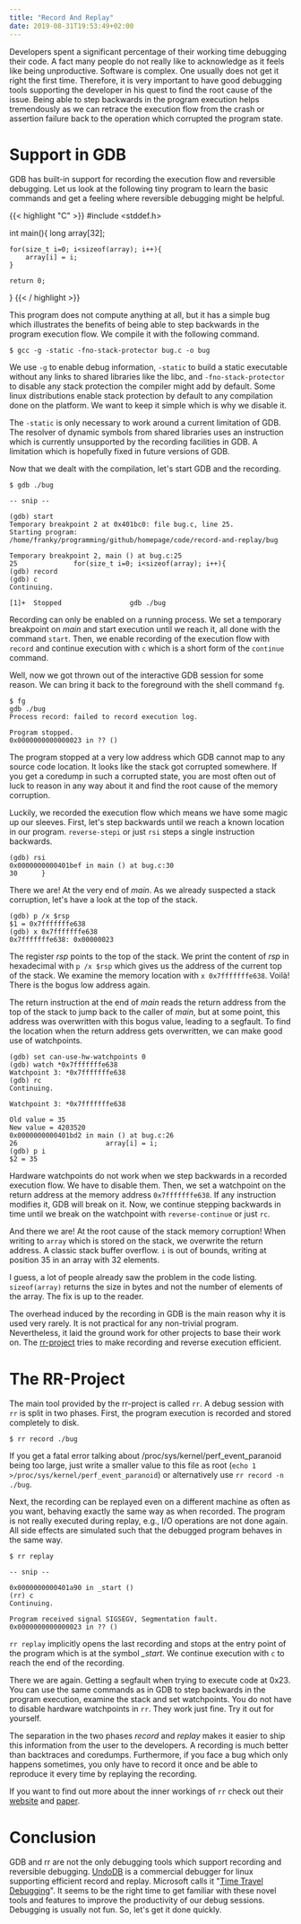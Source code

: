 ```yaml
---
title: "Record And Replay"
date: 2019-08-31T19:53:49+02:00
---
```


Developers spent a significant percentage of their working time debugging their code.
A fact many people do not really like to acknowledge as it feels like being unproductive.
Software is complex.
One usually does not get it right the first time.
Therefore, it is very important to have good debugging tools supporting the developer in his quest to find the root cause of the issue.
Being able to step backwards in the program execution helps tremendously as we can retrace the execution flow from the crash or assertion failure back to the operation which corrupted the program state.



# Support in GDB

GDB has built-in support for recording the execution flow and reversible debugging.
Let us look at the following tiny program to learn the basic commands and get a feeling where reversible debugging might be helpful.

{{< highlight "C" >}}
#include <stddef.h>

int main(){
	long array[32];

	for(size_t i=0; i<sizeof(array); i++){
		array[i] = i;
	}

	return 0;
}
{{< / highlight >}}

This program does not compute anything at all, but it has a simple bug which illustrates the benefits of being able to step backwards in the program execution flow.
We compile it with the following command.

```
$ gcc -g -static -fno-stack-protector bug.c -o bug
```

We use `-g` to enable debug information, `-static` to build a static executable without any links to shared libraries like the libc, and `-fno-stack-protector` to disable any stack protection the compiler might add by default.
Some linux distributions enable stack protection by default to any compilation done on the platform.
We want to keep it simple which is why we disable it.

The `-static` is only necessary to work around a current limitation of GDB.
The resolver of dynamic symbols from shared libraries uses an instruction which is currently unsupported by the recording facilities in GDB.
A limitation which is hopefully fixed in future versions of GDB.

Now that we dealt with the compilation, let's start GDB and the recording.

```
$ gdb ./bug

-- snip --

(gdb) start
Temporary breakpoint 2 at 0x401bc0: file bug.c, line 25.
Starting program: /home/franky/programming/github/homepage/code/record-and-replay/bug 

Temporary breakpoint 2, main () at bug.c:25
25              for(size_t i=0; i<sizeof(array); i++){
(gdb) record
(gdb) c
Continuing.

[1]+  Stopped                 gdb ./bug
```

Recording can only be enabled on a running process.
We set a temporary breakpoint on _main_ and start execution until we reach it, all done with the command `start`.
Then, we enable recording of the execution flow with `record` and continue execution with `c` which is a short form of the `continue` command.

Well, now we got thrown out of the interactive GDB session for some reason.
We can bring it back to the foreground with the shell command `fg`.

```
$ fg
gdb ./bug
Process record: failed to record execution log.

Program stopped.
0x0000000000000023 in ?? ()
```

The program stopped at a very low address which GDB cannot map to any source code location.
It looks like the stack got corrupted somewhere.
If you get a coredump in such a corrupted state, you are most often out of luck to reason in any way about it and find the root cause of the memory corruption.

Luckily, we recorded the execution flow which means we have some magic up our sleeves.
First, let's step backwards until we reach a known location in our program.
`reverse-stepi` or just `rsi` steps a single instruction backwards.

```
(gdb) rsi
0x0000000000401bef in main () at bug.c:30
30      }
```

There we are! At the very end of _main_.
As we already suspected a stack corruption, let's have a look at the top of the stack.

```
(gdb) p /x $rsp
$1 = 0x7fffffffe638
(gdb) x 0x7fffffffe638
0x7fffffffe638: 0x00000023
```

The register _rsp_ points to the top of the stack.
We print the content of _rsp_ in hexadecimal with `p /x $rsp` which gives us the address of the current top of the stack.
We examine the memory location with `x 0x7fffffffe638`.
Voilà! There is the bogus low address again.

The return instruction at the end of _main_ reads the return address from the top of the stack to jump back to the caller of _main_, but at some point, this address was overwritten with this bogus value, leading to a segfault.
To find the location when the return address gets overwritten, we can make good use of watchpoints.

```
(gdb) set can-use-hw-watchpoints 0
(gdb) watch *0x7fffffffe638
Watchpoint 3: *0x7fffffffe638
(gdb) rc
Continuing.

Watchpoint 3: *0x7fffffffe638

Old value = 35
New value = 4203520
0x0000000000401bd2 in main () at bug.c:26
26                      array[i] = i;
(gdb) p i
$2 = 35
```

Hardware watchpoints do not work when we step backwards in a recorded execution flow.
We have to disable them.
Then, we set a watchpoint on the return address at the memory address `0x7fffffffe638`.
If any instruction modifies it, GDB will break on it.
Now, we continue stepping backwards in time until we break on the watchpoint with `reverse-continue` or just `rc`.

And there we are! At the root cause of the stack memory corruption!
When writing to `array` which is stored on the stack, we overwrite the return address.
A classic stack buffer overflow.
`i` is out of bounds, writing at position 35 in an array with 32 elements.

I guess, a lot of people already saw the problem in the code listing.
`sizeof(array)` returns the size in bytes and not the number of elements of the array.
The fix is up to the reader.

The overhead induced by the recording in GDB is the main reason why it is used very rarely.
It is not practical for any non-trivial program.
Nevertheless, it laid the ground work for other projects to base their work on.
The [rr-project](https://rr-project.org/) tries to make recording and reverse execution efficient.


# The RR-Project

The main tool provided by the rr-project is called `rr`.
A debug session with `rr` is split in two phases.
First, the program execution is recorded and stored completely to disk.

```
$ rr record ./bug
```

If you get a fatal error talking about /proc/sys/kernel/perf_event_paranoid being too large, just write a smaller value to this file as root (`echo 1 >/proc/sys/kernel/perf_event_paranoid`) or alternatively use `rr record -n ./bug`.

Next, the recording can be replayed even on a different machine as often as you want, behaving exactly the same way as when recorded.
The program is not really executed during replay, e.g., I/O operations are not done again.
All side effects are simulated such that the debugged program behaves in the same way.

```
$ rr replay

-- snip --

0x0000000000401a90 in _start ()
(rr) c
Continuing.

Program received signal SIGSEGV, Segmentation fault.
0x0000000000000023 in ?? ()
```

`rr replay` implicitly opens the last recording and stops at the entry point of the program which is at the symbol _\_start_.
We continue execution with `c` to reach the end of the recording.

There we are again.
Getting a segfault when trying to execute code at 0x23.
You can use the same commands as in GDB to step backwards in the program execution, examine the stack and set watchpoints.
You do not have to disable hardware watchpoints in `rr`.
They work just fine.
Try it out for yourself.

The separation in the two phases _record_ and _replay_ makes it easier to ship this information from the user to the developers.
A recording is much better than backtraces and coredumps.
Furthermore, if you face a bug which only happens sometimes, you only have to record it once and be able to reproduce it every time by replaying the recording.

If you want to find out more about the inner workings of `rr` check out their [website](https://rr-project.org/) and [paper](https://arxiv.org/abs/1610.02144).


# Conclusion

GDB and rr are not the only debugging tools which support recording and reversible debugging.
[UndoDB](https://www.undo.io/) is a commercial debugger for linux supporting efficient record and replay.
Microsoft calls it "[Time Travel Debugging](https://docs.microsoft.com/en-us/windows-hardware/drivers/debugger/time-travel-debugging-overview)".
It seems to be the right time to get familiar with these novel tools and features to improve the productivity of our debug sessions.
Debugging is usually not fun.
So, let's get it done quickly.
